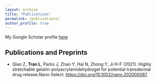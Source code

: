 ```yaml
---
layout: archive
title: "Publications"
permalink: /publications/
author_profile: true
---
```


My Google Scholar profile [here](https://scholar.google.com)

## Publications and Preprints

- Qiao Z, **Tran L**, Parks J, Zhao Y, Hai N, Zhong Y, Ji H-F (2021). Highly stretchable gelatin-polyacrylamidehydrogel for potential transdermal drug release.Nano Select. https://doi.org/10.1002/nano.202000087

